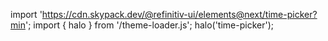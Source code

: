 <!--
type: template
name: time-picker
-->

import 'https://cdn.skypack.dev/@refinitiv-ui/elements@next/time-picker?min';
import { halo } from '/theme-loader.js';
halo('time-picker');